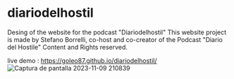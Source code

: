 # diariodelhostil
Desing of the website for the podcast "Diariodelhostil"
This website project is made by Stefano Borrelli, co-host and co-creator of the Podcast "Diario del Hostile" Content and Rights reserved.

live demo : https://goleo87.github.io/diariodelhostil/
![Captura de pantalla 2023-11-09 210839](https://github.com/Goleo87/diariodelhostil/assets/143517073/8d6b5327-8e43-4be2-9d61-94f08c996a27)
